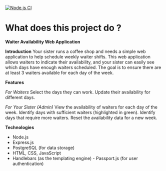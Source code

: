 [![Node.js CI](https://github.com/Saffah1910/waiter_webapp/actions/workflows/node.js.yml/badge.svg)](https://github.com/Saffah1910/waiter_webapp/actions/workflows/node.js.yml)


# What does this project do ?

**Waiter Availability Web Application**

**Introduction**
Your sister runs a coffee shop and needs a simple web application to help schedule weekly waiter shifts. This web application allows waiters to indicate their availability, and your sister can easily see which days have enough waiters scheduled. The goal is to ensure there are at least 3 waiters available for each day of the week.

**Features**

*For Waiters*
Select the days they can work.
Update their availability for different days.

*For Your Sister (Admin)*
View the availability of waiters for each day of the week.
Identify days with sufficient waiters (highlighted in green).
Identify days that require more waiters.
Reset the availability data for a new week.

**Technologies**
- Node.js
- Express.js
-  PostgreSQL (for data storage)
- HTML, CSS, JavaScript
- Handlebars (as the templating engine) - Passport.js (for user authentication)
